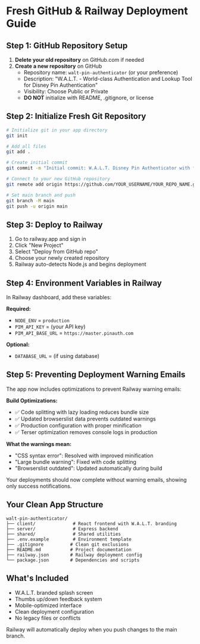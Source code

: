 # Fresh GitHub & Railway Deployment Guide

## Step 1: GitHub Repository Setup

1. **Delete your old repository** on GitHub.com if needed
2. **Create a new repository** on GitHub
   - Repository name: `walt-pin-authenticator` (or your preference)
   - Description: "W.A.L.T. - World-class Authentication and Lookup Tool for Disney Pin Authentication"
   - Visibility: Choose Public or Private
   - **DO NOT** initialize with README, .gitignore, or license

## Step 2: Initialize Fresh Git Repository

```bash
# Initialize git in your app directory
git init

# Add all files
git add .

# Create initial commit
git commit -m "Initial commit: W.A.L.T. Disney Pin Authenticator with feedback system"

# Connect to your new GitHub repository
git remote add origin https://github.com/YOUR_USERNAME/YOUR_REPO_NAME.git

# Set main branch and push
git branch -M main
git push -u origin main
```

## Step 3: Deploy to Railway

1. Go to railway.app and sign in
2. Click "New Project"
3. Select "Deploy from GitHub repo"
4. Choose your newly created repository
5. Railway auto-detects Node.js and begins deployment

## Step 4: Environment Variables in Railway

In Railway dashboard, add these variables:

**Required:**
- `NODE_ENV` = `production`
- `PIM_API_KEY` = (your API key)
- `PIM_API_BASE_URL` = `https://master.pinauth.com`

**Optional:**
- `DATABASE_URL` = (if using database)

## Step 5: Preventing Deployment Warning Emails

The app now includes optimizations to prevent Railway warning emails:

**Build Optimizations:**
- ✅ Code splitting with lazy loading reduces bundle size
- ✅ Updated browserslist data prevents outdated warnings
- ✅ Production configuration with proper minification
- ✅ Terser optimization removes console logs in production

**What the warnings mean:**
- "CSS syntax error": Resolved with improved minification
- "Large bundle warning": Fixed with code splitting
- "Browserslist outdated": Updated automatically during build

Your deployments should now complete without warning emails, showing only success notifications.

## Your Clean App Structure

```
walt-pin-authenticator/
├── client/              # React frontend with W.A.L.T. branding
├── server/              # Express backend
├── shared/              # Shared utilities
├── .env.example         # Environment template
├── .gitignore          # Clean git exclusions
├── README.md           # Project documentation
├── railway.json        # Railway deployment config
└── package.json        # Dependencies and scripts
```

## What's Included

- W.A.L.T. branded splash screen
- Thumbs up/down feedback system
- Mobile-optimized interface
- Clean deployment configuration
- No legacy files or conflicts

Railway will automatically deploy when you push changes to the main branch.